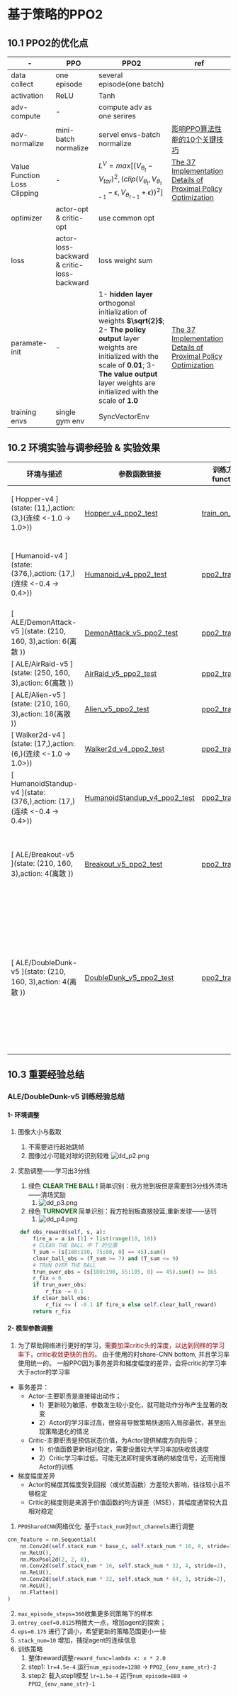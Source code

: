 # 基于策略的PPO2

## 10.1 PPO2的优化点

|-|PPO|PPO2|ref|
|-|-|-|-|
|data collect| one episode| several episode(one batch)|
|activation| ReLU | Tanh |
|adv-compute| - | compute adv as one serires | 
|adv-normalize| mini-batch normalize | servel envs-batch normalize | [影响PPO算法性能的10个关键技巧](https://zhuanlan.zhihu.com/p/512327050) |
|Value Function Loss Clipping| - | $L^{V}=max[(V_{\theta_t} - V_{tar})^2, (clip(V_{\theta_t}, V_{\theta_{t-1}}-\epsilon, V_{\theta_{t-1}}+\epsilon))^2]$ |[The 37 Implementation Details of Proximal Policy Optimization](https://iclr-blog-track.github.io/2022/03/25/ppo-implementation-details/)|
|optimizer| actor-opt & critic-opt | use common opt |
|loss| actor-loss-backward & critic-loss-backward | loss weight sum |
|paramate-init| - | 1- **hidden layer** orthogonal initialization of weights **$\sqrt{2}$**;   2- **The policy output** layer weights are initialized with the scale of **0.01**;   3- **The value output** layer weights are initialized with the scale of **1.0** |[The 37 Implementation Details of Proximal Policy Optimization](https://iclr-blog-track.github.io/2022/03/25/ppo-implementation-details/)|
|training envs| single gym env | SyncVectorEnv |


## 10.2 环境实验与调参经验 & 实验效果


|环境与描述 | 参数函数链接| 训练方法function| 经验 | 效果|
|-|-|-|-|-|
|[ Hopper-v4 ](state: (11,),action: (3,)(连续 <-1.0 -> 1.0>))| [Hopper_v4_ppo2_test](../../src/test/test_ppo.py) | [train_on_policy](../../src/RLUtils/trainer.py) | PPO_old.PPO2主要是收集多轮的结果序列进行训练，增加训练轮数，适当降低学习率，稍微增Actor和Critic的网络深度 |![PPO2-PPO2_Hopper-v4](../pic/PPO2_Hopper-v4.gif) |
|[ Humanoid-v4 ](state: (376,),action: (17,)(连续 <-0.4 -> 0.4>))| [Humanoid_v4_ppo2_test](../../src/test/test_ppo.py)  | [ppo2_train](../../src/RLUtils/trainer.py) | 需要同时对多个环境进行游戏采样`num_envs=128`，同时环境的步数需要进行尝试，同时还对eps进行了调小，希望更新的策略范围更小一些|![PPO2-PPO2_Humanoid-v4](../pic/PPO2_Humanoid-v4-simple.gif) |
|[ ALE/DemonAttack-v5 ](state: (210, 160, 3),action: 6(离散 ))| [DemonAttack_v5_ppo2_test](../../src/test/test_ppo_atari.py)  | [ppo2_train](../../src/RLUtils/trainer.py) | 主要是CNN网络,学习率小一些 |![PPO2_DemonAttack_v5](../pic/PPO2_DemonAttack_v5.gif) |
|[ ALE/AirRaid-v5 ](state: (250, 160, 3),action: 6(离散 ))| [AirRaid_v5_ppo2_test](../../src/test/test_ppo_atari.py)  | [ppo2_train](../../src/RLUtils/trainer.py) | 主要是CNN网络,学习率小一些 | ![PPO2_AirRaid_v5](../pic/PPO2_AirRaid_v5.gif)|
|[ ALE/Alien-v5 ](state: (210, 160, 3),action: 18(离散 ))| [Alien_v5_ppo2_test](../../src/test/test_ppo_atari.py)  | [ppo2_train](../../src/RLUtils/trainer.py)| 环境的星星较小所以需要关闭`max_pooling`, eps稍微调大些 |![PPO2_Alien_v5](../pic/PPO2_Alien_v5.gif) |
|[ Walker2d-v4 ](state: (17,),action: (6,)(连续 <-1.0 -> 1.0>))| [Walker2d_v4_ppo2_test](../../src/test/test_ppo.py)  | [ppo2_train](../../src/RLUtils/trainer.py)| 对eps进行了调小，希望更新的策略范围更小一些 |![warlker](../pic/PPO2_Walker2d_v4.gif) |
|[ HumanoidStandup-v4 ](state: (376,),action: (17,)(连续 <-0.4 -> 0.4>))| [HumanoidStandup_v4_ppo2_test](../../src/test/test_ppo.py)  | [ppo2_train](../../src/RLUtils/trainer.py)| 对eps进行了调大一些，希望智能体做出更多意料之外的action, 网络略微宽深一些， reward/1000, minibatchsize 要大一些 |![stand](../pic/PPO2_HumanoidStandup_v4.gif) |
|[ ALE/Breakout-v5 ](state: (210, 160, 3),action: 4(离散 ))| [Breakout_v5_ppo2_test](../../src/test/test_ppo_atari.py)  | [ppo2_train](../../src/RLUtils/trainer.py)| 对eps进行了调小，希望更新的策略范围更小一些；entroy_coef稍微大一点，增加agent的探索； Atria的Wrapper&SyncVectorEnv reset修复|![Breakout](../pic/PPO2_Breakout_v5.gif) |
|[ ALE/DoubleDunk-v5 ](state: (210, 160, 3),action: 4(离散 ))| [DoubleDunk_v5_ppo2_test](../../src/test/test_ppo_atari.py)  | [ppo2_train](../../src/RLUtils/trainer.py)| 1.环境调整（图像大小 & reward辅助）帮助学习出3分线；2.优化CNN网络；3.加深critic头的深度，以达到同样的学习率下，critic收敛更快的目的; 4.eps进行了调小，希望更新的策略范围更小一些；5.entroy_coef稍微大一点，增加agent的探索；6.`stack_num=10` 增加，捕捉agent的连续信息；7. `max_episode_steps=360`收集更多同策略下的样本| |


## 10.3 重要经验总结

### ALE/DoubleDunk-v5 训练经验总结

#### 1- 环境调整
1. 图像大小与截取
   1. 不需要进行起始跳帧 
   2. 图像过小可能对球的识别较难 ![dd_p2.png](../pic/dd_p2.png)

2. 奖励调整——学习出3分线
   1. 绿色 <b><font color=darkgreen>CLEAR THE BALL !</font> </b> 简单识别：我方抢到板但是需要到3分线外清场——清场奖励 
      1. ![dd_p3.png](../pic/dd_p3.png)
   2. 绿色 <b><font color=darkgreen>TURNOVER</font> </b> 简单识别：我方抢到板直接投篮,重新发球——惩罚 
      1. ![dd_p4.png](../pic/dd_p4.png)

```python
    def obs_reward(self, s, a):
        fire_a = a in [1] + list(range(10, 18))
        # CLEAR THE BALL 中 T 的位置
        T_sum = (s[180:190, 75:80, 0] == 45).sum() 
        clear_ball_obs = (T_sum >= 7) and (T_sum <= 9)
        # TRUN OVER THE BALL
        trun_over_obs = (s[180:190, 55:105, 0] == 45).sum() >= 165
        r_fix = 0
        if trun_over_obs:
            r_fix -= 0.1
        if clear_ball_obs:
            r_fix += ( -0.1 if fire_a else self.clear_ball_reward)
        return r_fix
```

#### 2- 模型参数调整

1. 为了帮助网络进行更好的学习，<font color=darkred>需要加深critic头的深度，以达到同样的学习率下，critic收敛更快的目的</font>。
由于使用的时share-CNN bottom, 并且学习率使用统一的。
一般PPO因为事务差异和梯度幅度的差异，会将critic的学习率大于actor的学习率
- 事务差异： 
  - Actor-主要职责是直接输出动作；
    - 1）更新较为敏感，参数发生较小变化，就可能动作分布产生显著的改变 
    - 2）Actor的学习率过高，很容易导致策略快速陷入局部最优，甚至出现策略退化的情况
  - Critic-主要职责是预估状态价值，为Actor提供梯度方向指导；
    - 1）价值函数更新相对稳定，需要设置较大学习率加快收敛速度
    - 2）Critic学习率过低，可能无法即时提供准确的梯度信号，近而拖慢Actor的训练
- 梯度幅度差异
  - Actor的梯度其幅度受到回报（或优势函数）方差较大影响，往往较小且不够稳定
  - Critic的梯度则是来源于价值函数的均方误差（MSE），其幅度通常较大且相对稳定


1. `PPOSharedCNN`网络优化: 基于`stack_num`对`out_channels`进行调整
```python
cnn_feature = nn.Sequential(
    nn.Conv2d(self.stack_num * base_c, self.stack_num * 16, 8, stride=3),
    nn.ReLU(),
    nn.MaxPool2d(2, 2, 0),
    nn.Conv2d(self.stack_num * 16, self.stack_num * 32, 4, stride=2),
    nn.ReLU(),
    nn.Conv2d(self.stack_num * 32, self.stack_num * 64, 3, stride=2),
    nn.ReLU(),
    nn.Flatten()
)
```
2. `max_episode_steps=360`收集更多同策略下的样本
3. `entroy_coef=0.0125`稍微大一点，增加agent的探索；
4. `eps=0.175` 进行了调小，希望更新的策略范围更小一些
5. `stack_num=10` 增加，捕捉agent的连续信息
6. 训练策略
   1. 整体reward调整`reward_func=lambda x: x * 2.0`
   2. step1: `lr=4.5e-4` 运行`num_episode=1288` -> `PPO2_{env_name_str}-2`
   3. step2: 载入step1模型 `lr=1.5e-4` 运行`num_episode=888` -> `PPO2_{env_name_str}-1`

